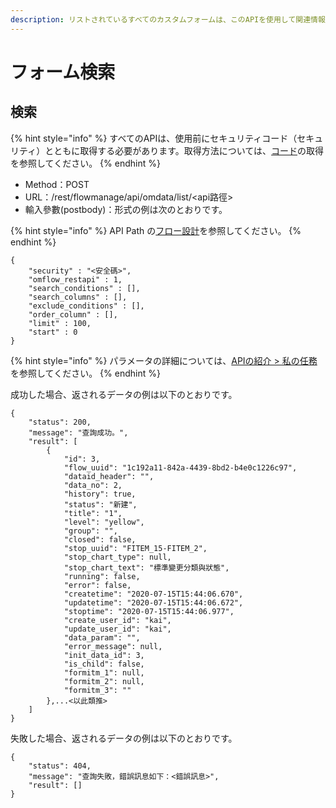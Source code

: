 ```yaml
---
description: リストされているすべてのカスタムフォームは、このAPIを使用して関連情報をクエリできます。
---
```


# フォーム検索

## 検索

{% hint style="info" %}
すべてのAPIは、使用前にセキュリティコード（セキュリティ）とともに取得する必要があります。取得方法については、[コード](https://app.gitbook.com/@omflow-syscom/s/omflow-doc/v/japan/api-jie-shao/an-quan-ma)の取得を参照してください。
{% endhint %}

* Method：POST
* URL：/rest/flowmanage/api/omdata/list/&lt;api路徑&gt;
* 輸入參數\(postbody\)：形式の例は次のとおりです。

{% hint style="info" %}
API Path の[フロー設計](https://app.gitbook.com/@omflow-syscom/s/omflow-doc/v/japan/5/6#xin-jian-bian-ji-liu-cheng-ye-mian-can-shu-she-ding)を参照してください。
{% endhint %}

```text
{
	"security" : "<安全碼>",
	"omflow_restapi" : 1,
	"search_conditions" : [],
	"search_columns" : [],
	"exclude_conditions" : [],
	"order_column" : [],
	"limit" : 100,
	"start" : 0
}
```

{% hint style="info" %}
パラメータの詳細については、[APIの紹介 &gt; 私の任務 ](https://app.gitbook.com/@omflow-syscom/s/omflow-doc/v/japan/api-jie-shao/wo-de-ren-wu)を参照してください。
{% endhint %}

成功した場合、返されるデータの例は以下のとおりです。

```text
{
    "status": 200,
    "message": "查詢成功。",
    "result": [
        {
            "id": 3,
            "flow_uuid": "1c192a11-842a-4439-8bd2-b4e0c1226c97",
            "dataid_header": "",
            "data_no": 2,
            "history": true,
            "status": "新建",
            "title": "1",
            "level": "yellow",
            "group": "",
            "closed": false,
            "stop_uuid": "FITEM_15-FITEM_2",
            "stop_chart_type": null,
            "stop_chart_text": "標準變更分類與狀態",
            "running": false,
            "error": false,
            "createtime": "2020-07-15T15:44:06.670",
            "updatetime": "2020-07-15T15:44:06.672",
            "stoptime": "2020-07-15T15:44:06.977",
            "create_user_id": "kai",
            "update_user_id": "kai",
            "data_param": "",
            "error_message": null,
            "init_data_id": 3,
            "is_child": false,
            "formitm_1": null,
            "formitm_2": null,
            "formitm_3": ""
        },...<以此類推>
    ]
}
```

失敗した場合、返されるデータの例は以下のとおりです。

```text
{
    "status": 404,
    "message": "查詢失敗，錯誤訊息如下：<錯誤訊息>",
    "result": []
}
```

